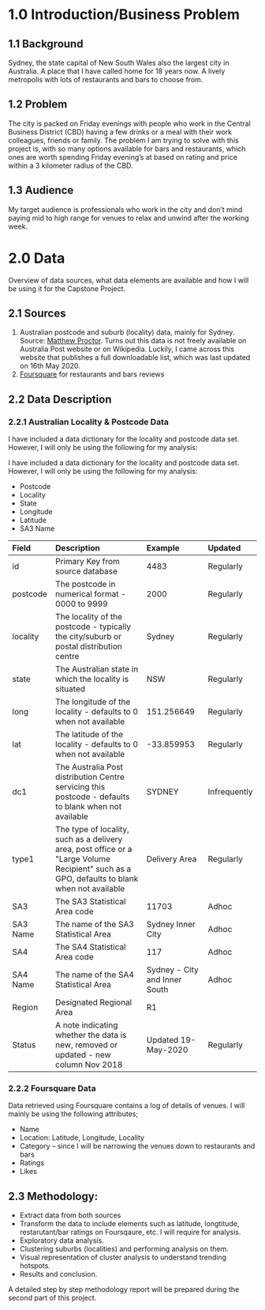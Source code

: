 # 1.0 Introduction/Business Problem
## 1.1 Background
Sydney, the state capital of New South Wales also the largest city in Australia. A place that I have called home for 18 years now. A lively metropolis with lots of restaurants and bars to choose from. 

## 1.2 Problem
The city is packed on Friday evenings with people who work in the Central Business District (CBD) having a few drinks or a meal with their work colleagues, friends or family. The problem I am trying to solve with this project is, with so many options available for bars and restaurants, which ones are worth spending Friday evening’s at based on rating and price within a 3 kilometer radius of the CBD. 

## 1.3 Audience
My target audience is professionals who work in the city and don’t mind paying mid to high range for venues to relax and unwind after the working week. 


# 2.0 Data
Overview of data sources, what data elements are available and how I will be using it for the Capstone Project. 

## 2.1 Sources
1. Australian postcode and suburb (locality) data, mainly for Sydney. Source: [Matthew Proctor](https://www.matthewproctor.com/australian_postcodes). Turns out this data is not freely available on Australia Post website or on Wikipedia. Luckily, I came across this website that publishes a full downloadable list, which was last updated on 16th May 2020. 
2. [Foursquare](https://foursquare.com/city-guidedata) for restaurants and bars reviews

## 2.2 Data Description
### 2.2.1 Australian Locality & Postcode Data
I have included a data dictionary for the locality and postcode data set. However, I will only be using the following for my analysis:

I have included a data dictionary for the locality and postcode data set. However, I will only be using the following for my analysis:
- Postcode
- Locality
- State
- Longitude
- Latitude 
- SA3 Name

|Field    |Description    |Example|Updated|
|:--------|:--------------------------------------------------------------------------------------------------------------------------------------------|:---------|:------|
|id       |Primary Key from source database                                                                                                             |4483      |Regularly|
|postcode |The postcode in numerical format - 0000 to 9999                                                                                              |2000      |Regularly|
|locality |The locality of the postcode - typically the city/suburb or postal distribution centre                                                       |Sydney    |Regularly|
|state    |The Australian state in which the locality is situated                                                                                       |NSW       |Regularly|
|long     |The longitude of the locality - defaults to 0 when not available                                                                             |151.256649|Regularly|
|lat      |The latitude of the locality - defaults to 0 when not available                                                                              |-33.859953|Regularly|
|dc1      |The Australia Post distribution Centre servicing this postcode - defaults to blank when not available                                        |SYDNEY    |Infrequently|
|type1    |The type of locality, such as a delivery area, post office or a "Large Volume Recipient" such as a GPO, defaults to blank when not available |Delivery Area|Regularly|
|SA3      |The SA3 Statistical Area code                                                                                                                |11703     |Adhoc|
|SA3 Name |The name of the SA3 Statistical Area                                                                                                         |Sydney Inner City|Adhoc|
|SA4      |The SA4 Statistical Area code                                                                                                                |117       |Adhoc|
|SA4 Name |The name of the SA4 Statistical Area                                                                                                         |Sydney - City and Inner South|Adhoc|
|Region   |Designated Regional Area                                                                                                                     |R1         |     |
|Status   |A note indicating whether the data is new, removed or updated - new column Nov 2018                                                          |Updated 19-May-2020|Regularly|

### 2.2.2 Foursquare Data
Data retrieved using Foursquare contains a log of details of venues. I will mainly be using the following attributes;
- Name 
- Location: Latitude, Longitude, Locality
- Category – since I will be narrowing the venues down to restaurants and bars
- Ratings
- Likes 


## 2.3 Methodology:
- Extract data from both sources
- Transform the data to include elements such as latitude, longtitude, restarutant/bar ratings on Foursqaure, etc. I will require for analysis. 
- Exploratory data analysis.
- Clustering suburbs (localities) and performing analysis on them.
- Visual representation of cluster analysis to understand trending hotspots.
- Results and conclusion.

A detailed step by step methodology report will be prepared during the second part of this project.

